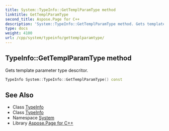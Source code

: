 ```yaml
---
title: System::TypeInfo::GetTemplParamType method
linktitle: GetTemplParamType
second_title: Aspose.Page for C++
description: 'System::TypeInfo::GetTemplParamType method. Gets template parameter type descritor in C++.'
type: docs
weight: 4100
url: /cpp/system/typeinfo/gettemplparamtype/
---
```

## TypeInfo::GetTemplParamType method


Gets template parameter type descritor.

```cpp
TypeInfo System::TypeInfo::GetTemplParamType() const
```

## See Also

* Class [TypeInfo](../)
* Class [TypeInfo](../)
* Namespace [System](../../)
* Library [Aspose.Page for C++](../../../)
